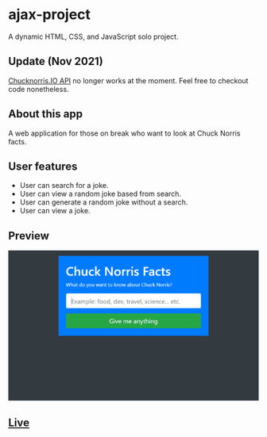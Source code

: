 # ajax-project

A dynamic HTML, CSS, and JavaScript solo project.

## Update (Nov 2021)
[Chucknorris.IO API](https://api.chucknorris.io/) no longer works at the moment. Feel free to checkout code nonetheless.

## About this app
A web application for those on break who want to look at Chuck Norris facts.

## User features
- User can search for a joke.
- User can view a random joke based from search.
- User can generate a random joke without a search.
- User can view a joke.

## Preview
![alt text](images/app-preview.gif)

## [Live](https://do-jonathan4.github.io/ajax-project/)
